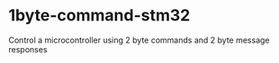 # 1byte-command-stm32
Control a microcontroller using  2 byte commands  and 2 byte message responses
